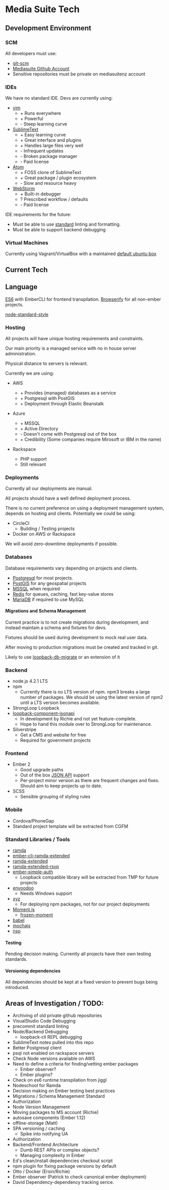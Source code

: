 # Media Suite Tech

## Development Environment

### SCM

All developers must use:

- [git-scm](https://git-scm.com/book/en/v2/Getting-Started-About-Version-Control)
- [Mediasuite Github Account](https://github.com/mediasuitenz/)
- Sensitive repositories must be private on mediasuitenz account

### IDEs

We have no standard IDE. Devs are currently using:
- [vim](http://www.manpages.info/linux/vi.1.html)
  - \+ Runs everywhere
  - \+ Powerful
  - \- Steep learning curve
- [SublimeText](https://www.sublimetext.com/)
  - \+ Easy learning curve
  - \+ Great interface and plugins
  - \+ Handles large files very well
  - \- Infrequent updates
  - \- Broken package manager
  - \- Paid license
- [Atom](https://atom.io/)
  - \+ FOSS clone of SublimeText
  - \+ Great package / plugin ecosystem
  - \- Slow and resource heavy
- [WebStorm](https://www.jetbrains.com/webstorm/)
  - \+ Built-in debugger
  - ? Prescribed workflow / defaults
  - \- Paid license

IDE requirements for the future:
- Must be able to use [standard](https://github.com/feross/standard) linting and formatting.
- Must be able to support backend debugging

### Virtual Machines

Currently using Vagrant/VirtualBox with a maintained [default ubuntu box](https://github.com/mediasuitenz/vagrant-basebox)

## Current Tech

## Language

[ES6](https://developer.mozilla.org/en-US/docs/Web/JavaScript/Reference) with EmberCLI for frontend transpilation. [Browserify](http://browserify.org/) for all non-ember projects.

[node-standard-style](https://github.com/feross/standard)

### Hosting


All projects will have unique hosting requirements and constraints.

Our main priority is a managed service with no in house server administration.

Physical distance to servers is relevant.

Currently we are using:

- AWS
  - \+ Provides (managed) databases as a service
  - \+ Postgresql with PostGIS
  - \+ Deployment through Elastic Beanstalk

- Azure
  - \+ MSSQL
  - \+ Active Directory
  - \- Doesn't come with Postgresql out of the box
  - \+ Credibility (Some companies require Mirosoft or IBM in the name)

- Rackspace
  - PHP support
  - Still relevant

### Deployments

Currently all our deployments are manual.

All projects should have a well defined deployment process.

There is no current preference on using a deployment management system, depends on hosting and clients. Potentially we could be using:
- CircleCI
  - Building / Testing projects
- Docker on AWS or Rackspace

We will avoid zero-downtime deployments if possible.

### Databases

Database requirements vary depending on projects and clients.

- [Postgresql](http://www.postgresql.org/) for most projects.
- [PostGIS](http://postgis.net/) for any geospatial projects
- [MSSQL](https://www.microsoft.com/en-us/server-cloud/products/sql-server/) when required
- [Redis](http://redis.io/) for queues, caching, fast key-value stores
- [MariaDB](https://mariadb.org/) if required to use MySQL

#### Migrations and Schema Management

Current practice is to not create migrations during development, and instead maintain a schema and fixtures for devs.

Fixtures should be used during development to mock real user data.

After moving to production migrations must be created and tracked in git.

Likely to use [loopback-db-migrate](https://github.com/slively/loopback-db-migrate) or an extension of it

### Backend

- node.js 4.2.1 LTS
- npm
  - Currently there is no LTS version of npm. npm3 breaks a large number of packages. We should be using the latest version of npm2 until a LTS version becomes available.
- StrongLoop Loopback
- [loopback-component-jsonapi](https://github.com/digitalsadhu/loopback-component-jsonapi)
  - In development by Richie and not yet feature-complete.
  - Hope to hand this module over to StrongLoop for maintenance.
- Silverstripe
  - Get a CMS and website for free
  - Required for government projects

### Frontend

- Ember 2
  - Good upgrade paths
  -  Out of the box [JSON API](http://jsonapi.org/) support
  - Per-project minor version as there are frequent changes and fixes. Should aim to keep projects up to date.
- SCSS
  - Sensible grouping of styling rules

### Mobile

- Cordova/PhoneGap
- Standard project template will be extracted from CGFM

### Standard Libraries / Tools

- [ramda](https://github.com/ramda/ramda)
- [ember-cli-ramda-extended](https://github.com/mediasuitenz/ember-cli-ramda-extended)
- [ramda-extended](https://github.com/mediasuitenz/ramda-extended)
- [ramda-extended-rsvp](https://github.com/mediasuitenz/ramda-extended-rsvp)
- [ember-simple-auth](https://github.com/simplabs/ember-simple-auth)
  - Loopback compatible library will be extracted from TMP for future projects
- [envoodoo](https://github.com/digitalsadhu/envoodoo)
  - Needs Windows support
- [xyz](https://www.npmjs.com/package/xyz)
  - For deploying npm packages, not for our project deployments
- [Moment.js](http://momentjs.com/)
  - [frozen-moment](https://github.com/WhoopInc/frozen-moment)
- [babel](https://babeljs.io/)
- [mochajs](https://mochajs.org/)
- [nsp](https://nodesecurity.io/tools)

#### Testing

Pending decision making. Currently all projects have their own testing standards.

#### Versioning dependencies

All dependencies should be kept at a fixed version to prevent bugs being introduced.

## Areas of Investigation / TODO:

- Archiving of old private github repositories
- VisualStudio Code Debugging
- precommit standard linting
- Node/Backend Debugging
  - loopback-cli REPL debugging
- SublimeText notes pulled into this repo
- Better Postgresql client
- psql not enabled on rackspace servers
- Check Node versions available on AWS
- Need to define a criteria for finding/vetting ember packages
  - Ember observer?
  - Ember plugins?
- Check on es6 runtime transpilation from jiggl
- Nodeschool for Ramda
- Decision making on Ember testing best practices
- Migrations / Schema Management Standard
- Authorization
- Node Version Management
- Moving packages to MS account (Richie)
- autosave components (Ember 1.12)
- offline-storage (Matt)
- SPA versioning / caching
  - Spike into notifying UA
- Authorization
- Backend/Frontend Architecture
  - Dumb REST APIs or complex objects?
  - Managing complexity in Ember
- Ed's clean/install dependencies checkout script
- npm plugin for fixing package versions by default
- Otto / Docker (Ersin/Richie)
- Ember observer (Patrick to check canonical ember deployment)
- David Dependency-dependency tracking serice.
